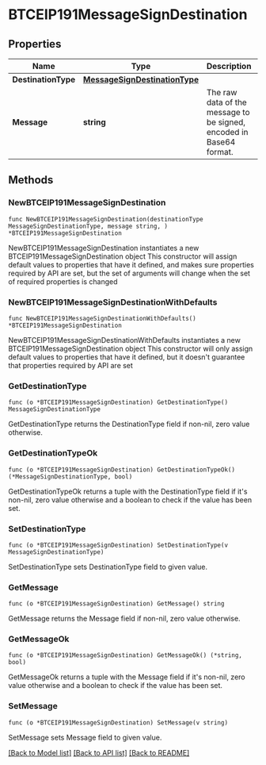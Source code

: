 # BTCEIP191MessageSignDestination

## Properties

Name | Type | Description | Notes
------------ | ------------- | ------------- | -------------
**DestinationType** | [**MessageSignDestinationType**](MessageSignDestinationType.md) |  | 
**Message** | **string** | The raw data of the message to be signed, encoded in Base64 format. | 

## Methods

### NewBTCEIP191MessageSignDestination

`func NewBTCEIP191MessageSignDestination(destinationType MessageSignDestinationType, message string, ) *BTCEIP191MessageSignDestination`

NewBTCEIP191MessageSignDestination instantiates a new BTCEIP191MessageSignDestination object
This constructor will assign default values to properties that have it defined,
and makes sure properties required by API are set, but the set of arguments
will change when the set of required properties is changed

### NewBTCEIP191MessageSignDestinationWithDefaults

`func NewBTCEIP191MessageSignDestinationWithDefaults() *BTCEIP191MessageSignDestination`

NewBTCEIP191MessageSignDestinationWithDefaults instantiates a new BTCEIP191MessageSignDestination object
This constructor will only assign default values to properties that have it defined,
but it doesn't guarantee that properties required by API are set

### GetDestinationType

`func (o *BTCEIP191MessageSignDestination) GetDestinationType() MessageSignDestinationType`

GetDestinationType returns the DestinationType field if non-nil, zero value otherwise.

### GetDestinationTypeOk

`func (o *BTCEIP191MessageSignDestination) GetDestinationTypeOk() (*MessageSignDestinationType, bool)`

GetDestinationTypeOk returns a tuple with the DestinationType field if it's non-nil, zero value otherwise
and a boolean to check if the value has been set.

### SetDestinationType

`func (o *BTCEIP191MessageSignDestination) SetDestinationType(v MessageSignDestinationType)`

SetDestinationType sets DestinationType field to given value.


### GetMessage

`func (o *BTCEIP191MessageSignDestination) GetMessage() string`

GetMessage returns the Message field if non-nil, zero value otherwise.

### GetMessageOk

`func (o *BTCEIP191MessageSignDestination) GetMessageOk() (*string, bool)`

GetMessageOk returns a tuple with the Message field if it's non-nil, zero value otherwise
and a boolean to check if the value has been set.

### SetMessage

`func (o *BTCEIP191MessageSignDestination) SetMessage(v string)`

SetMessage sets Message field to given value.



[[Back to Model list]](../README.md#documentation-for-models) [[Back to API list]](../README.md#documentation-for-api-endpoints) [[Back to README]](../README.md)


